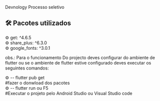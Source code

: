 Devnology Processo seletivo

## 🛠 Pacotes utilizados
⚙ get: ^4.6.5 <br>
⚙ share_plus: ^6.3.0 <br>
⚙ google_fonts: ^3.0.1 <br>

obs.: Para o funcionamento Do projecto deves configurar do ambiente de flutter ou se o ambiente de flutter estive configurado deves executar os seguintes comandos:

⚙ -- flutter pub get<br>
#fazer o donwload dos pacotes<br>
⚙ -- flutter run ou F5<br>
#Executar o projeto pelo Android Studio ou Visual Studio code